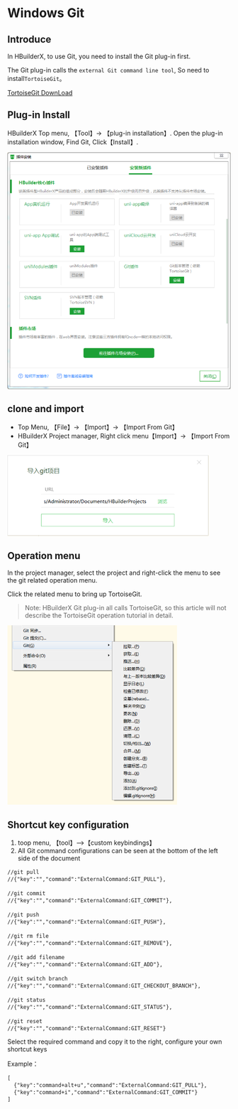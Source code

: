# Windows Git

## Introduce

In HBuilderX, to use Git, you need to install the Git plug-in first. 

The Git plug-in calls the `external Git command line tool`, So need to install`TortoiseGit`。

[TortoiseGit DownLoad](https://tortoisegit.org/download/)

## Plug-in Install

HBuilderX Top menu, 【Tool】-> 【plug-in installation】. Open the plug-in installation window, Find Git, Click【Install】.

<img src="/static/snapshots/tutorial/source_control/plugin_window.png" style="zoom:70%" />

## clone and import

- Top Menu, 【File】-> 【Import】-> 【Import From Git】
- HBuilderX Project manager, Right click menu【Import】-> 【Import From Git】

<img src="/static/snapshots/tutorial/source_control/git_windows_clone.png" style="zoom:70%" />

## Operation menu

In the project manager, select the project and right-click the menu to see the git related operation menu. 

Click the related menu to bring up TortoiseGit.

> Note: HBuilderX Git plug-in all calls TortoiseGit, so this article will not describe the TortoiseGit operation tutorial in detail.

<img src="/static/snapshots/tutorial/source_control/git_windows_menu.png" style="zoom:70%" />

## Shortcut key configuration

1. toop menu, 【tool】-->【custom keybindings】
2. All Git command configurations can be seen at the bottom of the left side of the document

```
//git pull 
//{"key":"","command":"ExternalCommand:GIT_PULL"},  

//git commit 
//{"key":"","command":"ExternalCommand:GIT_COMMIT"},  

//git push  
//{"key":"","command":"ExternalCommand:GIT_PUSH"},  

//git rm file  
//{"key":"","command":"ExternalCommand:GIT_REMOVE"},  

//git add filename 
//{"key":"","command":"ExternalCommand:GIT_ADD"},  

//git switch branch  
//{"key":"","command":"ExternalCommand:GIT_CHECKOUT_BRANCH"}, 
 
//git status  
//{"key":"","command":"ExternalCommand:GIT_STATUS"},  

//git reset 
//{"key":"","command":"ExternalCommand:GIT_RESET"}
```

Select the required command and copy it to the right, configure your own shortcut keys

Example：

```
[  
  {"key":"command+alt+u","command":"ExternalCommand:GIT_PULL"},  
  {"key":"command+i","command":"ExternalCommand:GIT_COMMIT"}  
]
```